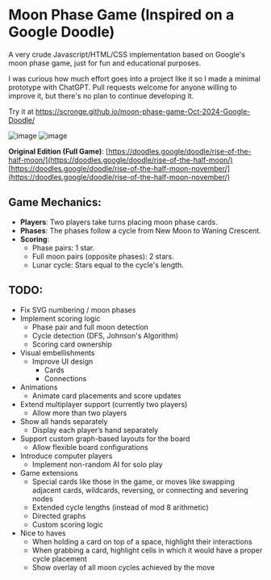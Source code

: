 # Moon Phase Game (Inspired on a Google Doodle)

A very crude Javascript/HTML/CSS implementation based on Google's moon phase game, just for fun and educational purposes. 

I was curious how much effort goes into a project like it so I made a minimal prototype with ChatGPT. Pull requests welcome for anyone willing to improve it, but there's no plan to continue developing it. 

Try it at [https://scronge.github.io/moon-phase-game-Oct-2024-Google-Doodle/ ](https://scronge.github.io/moon-phase-game-Oct-2024-Doodle/
)

![image](https://github.com/user-attachments/assets/55859a13-a815-4dbc-ae53-0580e1990432)
![image](https://github.com/user-attachments/assets/5b9e5fc1-abae-4079-8580-3be5352324bf)


**Original Edition (Full Game)**: 
[https://doodles.google/doodle/rise-of-the-half-moon/](https://doodles.google/doodle/rise-of-the-half-moon/)
[https://doodles.google/doodle/rise-of-the-half-moon-november/](https://doodles.google/doodle/rise-of-the-half-moon-november/)


## Game Mechanics:
- **Players**: Two players take turns placing moon phase cards.
- **Phases**: The phases follow a cycle from New Moon to Waning Crescent.
- **Scoring**:
  - Phase pairs: 1 star.
  - Full moon pairs (opposite phases): 2 stars.
  - Lunar cycle: Stars equal to the cycle's length.
  
## TODO:
- Fix SVG numbering / moon phases
- Implement scoring logic
   - Phase pair and full moon detection
   - Cycle detection (DFS, Johnson's Algorithm)
   - Scoring card ownership
- Visual embellishments
   - Improve UI design
      - Cards
      - Connections
- Animations
   - Animate card placements and score updates
- Extend multiplayer support (currently two players)
   - Allow more than two players
- Show all hands separately
   - Display each player’s hand separately
- Support custom graph-based layouts for the board
   - Allow flexible board configurations
- Introduce computer players
   - Implement non-random AI for solo play
- Game extensions
   - Special cards like those in the game, or moves like swapping adjacent cards, wildcards, reversing, or connecting and severing nodes
   - Extended cycle lengths (instead of mod 8 arithmetic) 
   - Directed graphs
   - Custom scoring logic
- Nice to haves
   - When holding a card on top of a space, highlight their interactions
   - When grabbing a card, highlight cells in which it would have a proper cycle placement
   - Show overlay of all moon cycles achieved by the move 
